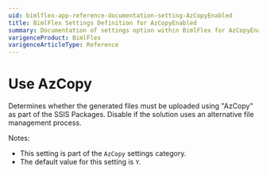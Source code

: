 ```yaml
---
uid: bimlflex-app-reference-documentation-setting-AzCopyEnabled
title: BimlFlex Settings Definition for AzCopyEnabled
summary: Documentation of settings option within BimlFlex for AzCopyEnabled
varigenceProduct: BimlFlex
varigenceArticleType: Reference
---
```


# Use AzCopy

Determines whether the generated files must be uploaded using "AzCopy" as part of the SSIS Packages. Disable if the solution uses an alternative file management process.

Notes:

* This setting is part of the `AzCopy` settings category.
* The default value for this setting is `Y`.
